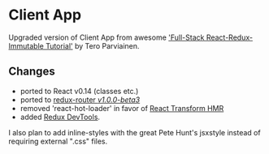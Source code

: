 # Client App
Upgraded version of Client App from awesome ['Full-Stack React-Redux-Immutable Tutorial'](http://teropa.info/blog/2015/09/10/full-stack-redux-tutorial.html) by Tero Parviainen. 

## Changes
* ported to React v0.14 (classes etc.)
* ported to [redux-router *v1.0.0-beta3*](https://github.com/rackt/redux-router)
* removed 'react-hot-loader' in favor of [React Transform HMR](https://github.com/gaearon/react-transform-boilerplate)
* added [Redux DevTools](https://github.com/gaearon/redux-devtools). 

I also plan to add inline-styles with the great Pete Hunt's jsxstyle instead of requiring external ".css" files. 
